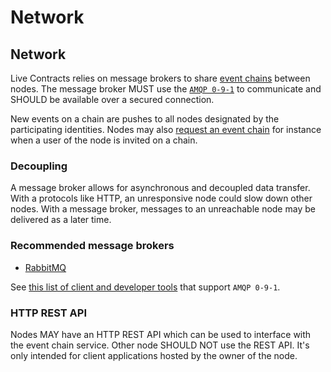 # Network

## Network

Live Contracts relies on message brokers to share [event chains](https://github.com/ltonetwork/event-chain) between nodes. The message broker MUST use the [`AMQP 0-9-1`](https://www.rabbitmq.com/resources/specs/amqp0-9-1.pdf) to communicate and SHOULD be available over a secured connection.

New events on a chain are pushes to all nodes designated by the participating identities. Nodes may also [request an event chain](https://docs.ltonetwork.com/full-node/network/chain-request) for instance when a user of the node is invited on a chain.

### Decoupling

A message broker allows for asynchronous and decoupled data transfer. With a protocols like HTTP, an unresponsive node could slow down other nodes. With a message broker, messages to an unreachable node may be delivered as a later time.

### Recommended message brokers

* [RabbitMQ](https://www.rabbitmq.com/)

See [this list of client and developer tools](https://www.rabbitmq.com/devtools.html) that support `AMQP 0-9-1`.

### HTTP REST API

Nodes MAY have an HTTP REST API which can be used to interface with the event chain service. Other node SHOULD NOT use the REST API. It's only intended for client applications hosted by the owner of the node.

